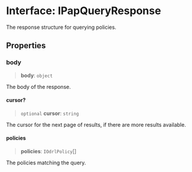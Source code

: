 # Interface: IPapQueryResponse

The response structure for querying policies.

## Properties

### body

> **body**: `object`

The body of the response.

#### cursor?

> `optional` **cursor**: `string`

The cursor for the next page of results, if there are more results available.

#### policies

> **policies**: `IOdrlPolicy`[]

The policies matching the query.
